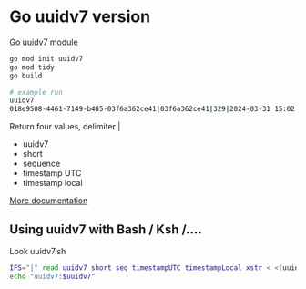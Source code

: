# Go uuidv7 version

[Go uuidv7 module](https://github.com/samborkent/uuid)

```bash
go mod init uuidv7
go mod tidy
go build

# example run
uuidv7
018e9508-4461-7149-b405-03f6a362ce41|03f6a362ce41|329|2024-03-31 15:02:10.785 +0000 UTC|2024-03-31 18:02:10.785 +0300 EEST
```

Return four values, delimiter |
* uuidv7
* short 
* sequence
* timestamp UTC
* timestamp local

[More documentation](github.com/samborkent/uuidv7)

## Using uuidv7 with Bash / Ksh /.... 
Look uuidv7.sh
```bash
IFS="|" read uuidv7 short seq timestampUTC timestampLocal xstr < <(uuidv7)
echo "uuidv7:$uuidv7"
```

